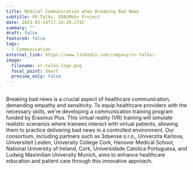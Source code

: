 ```yaml
---
title: Medical Communication when Breaking Bad News
subtitle: VR-Talks, ERASMUS+ Project
date: 2023-03-14T17:24:29.274Z
summary: ""
draft: false
featured: false
tags:
  - Communication
external_link: https://www.linkedin.com/company/vr-talks/
image:
  filename: vr-talks-logo.png
  focal_point: Smart
  preview_only: false
---
```

<!--StartFragment-->

\
Breaking bad news is a crucial aspect of healthcare communication, demanding empathy and sensitivity. To equip healthcare providers with the necessary skills, we're developing a communication training program funded by Erasmus Plus. This virtual reality (VR) training will simulate realistic scenarios where trainees interact with virtual patients, allowing them to practice delivering bad news in a controlled environment. Our consortium, including partners such as 3dsense s.r.o., Univerzita Karlova, Universiteit Leiden, University College Cork, Hanover Medical School, National University of Ireland, Cork, Universidade Catolica Portuguesa, and Ludwig Maximilian University Munich, aims to enhance healthcare education and patient care through this innovative approach.

<!--EndFragment-->
